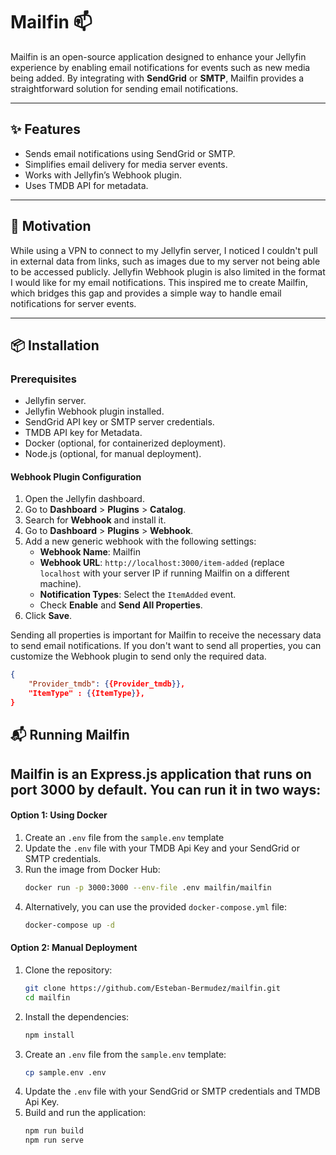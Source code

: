 # Mailfin 📫

Mailfin is an open-source application designed to enhance your Jellyfin experience by enabling email notifications for events such as new media being added. By integrating with **SendGrid** or **SMTP**, Mailfin provides a straightforward solution for sending email notifications.

---

## ✨ Features

- Sends email notifications using SendGrid or SMTP.
- Simplifies email delivery for media server events.
- Works with Jellyfin’s Webhook plugin.
- Uses TMDB API for metadata.

---

## 🚀 Motivation

While using a VPN to connect to my Jellyfin server, I noticed I couldn't pull in external data from links, such as images due to my server not being able to be accessed publicly. Jellyfin Webhook plugin is also limited in the format I would like for my email notifications. This inspired me to create Mailfin, which bridges this gap and provides a simple way to handle email notifications for server events.

---

## 📦 Installation

### Prerequisites

- Jellyfin server.
- Jellyfin Webhook plugin installed.
- SendGrid API key or SMTP server credentials.
- TMDB API key for Metadata.
- Docker (optional, for containerized deployment).
- Node.js (optional, for manual deployment).

#### Webhook Plugin Configuration

1. Open the Jellyfin dashboard.
2. Go to **Dashboard** > **Plugins** > **Catalog**.
3. Search for **Webhook** and install it.
4. Go to **Dashboard** > **Plugins** > **Webhook**.
5. Add a new generic webhook with the following settings:
   - **Webhook Name**: Mailfin
   - **Webhook URL**: `http://localhost:3000/item-added`
     (replace `localhost` with your server IP if running Mailfin on a different machine).
   - **Notification Types**: Select the `ItemAdded` event.
   - Check **Enable** and **Send All Properties**.
6. Click **Save**.

Sending all properties is important for Mailfin to receive the necessary data to send email notifications.
If you don't want to send all properties, you can customize the Webhook plugin to send only the required data.

```json
{
    "Provider_tmdb": {{Provider_tmdb}},
    "ItemType" : {{ItemType}},
}
```

## 📬 Running Mailfin

## Mailfin is an Express.js application that runs on **port 3000** by default. You can run it in two ways:

#### **Option 1: Using Docker**

1. Create an `.env` file from the `sample.env` template
2. Update the `.env` file with your TMDB Api Key and your SendGrid or SMTP credentials.
3. Run the image from Docker Hub:
   ```bash
   docker run -p 3000:3000 --env-file .env mailfin/mailfin
   ```
4. Alternatively, you can use the provided `docker-compose.yml` file:
   ```bash
   docker-compose up -d
   ```

#### **Option 2: Manual Deployment**

1. Clone the repository:
   ```bash
   git clone https://github.com/Esteban-Bermudez/mailfin.git
   cd mailfin
   ```
2. Install the dependencies:
   ```bash
   npm install
   ```
3. Create an `.env` file from the `sample.env` template:
   ```bash
   cp sample.env .env
   ```
4. Update the `.env` file with your SendGrid or SMTP credentials and TMDB Api Key.
5. Build and run the application:
   ```bash
   npm run build
   npm run serve
   ```
